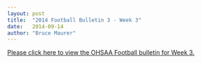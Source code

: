 ```yaml
---
layout: post
title:  "2014 Football Bulletin 3 - Week 3"
date:   2014-09-14
author: "Bruce Maurer"
---
```


[Please click here to view the OHSAA Football bulletin for Week 3.](https://storage.googleapis.com/ohsaa-websites/bulletins/2014/2014-Football-Bulletin-3-Week-3.pdf)
